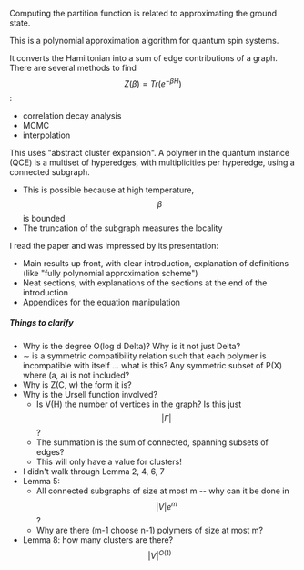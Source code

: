 
Computing the partition function is related to approximating the ground state.

This is a polynomial approximation algorithm for quantum spin systems.

It converts the Hamiltonian into a sum of edge contributions of a graph. There are several methods to find $$Z(\beta) = Tr(e^{-\beta H})$$:

* correlation decay analysis
* MCMC
* interpolation

This uses "abstract cluster expansion". A polymer in the quantum instance (QCE) is a multiset of hyperedges, with multiplicities per hyperedge, using a connected subgraph.

* This is possible because at high temperature, $$\beta$$ is bounded
* The truncation of the subgraph measures the locality

I read the paper and was impressed by its presentation:

* Main results up front, with clear introduction, explanation of definitions (like "fully polynomial approximation scheme")
* Neat sections, with explanations of the sections at the end of the introduction
* Appendices for the equation manipulation

##### Things to clarify

* Why is the degree O(log d Delta)? Why is it not just Delta?
* ∼ is a symmetric compatibility relation such that each polymer is incompatible with itself ... what is this? Any symmetric subset of P(X) where (a, a) is not included?
* Why is Z(C, w) the form it is?
* Why is the Ursell function involved?
  * Is V(H) the number of vertices in the graph? Is this just $$\vert\Gamma\vert$$?
  * The summation is the sum of connected, spanning subsets of edges?
  * This will only have a value for clusters!
* I didn't walk through Lemma 2, 4, 6, 7
* Lemma 5:
  * All connected subgraphs of size at most m -- why can it be done in $$\vert V\vert e^m$$?
  * Why are there (m-1 choose n-1) polymers of size at most m?
* Lemma 8: how many clusters are there? $$\vert V\vert ^{O(1)}$$
